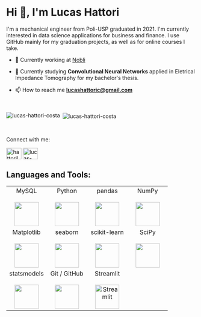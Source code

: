 <h1 align="left">Hi 👋, I'm Lucas Hattori</h1>

I'm a mechanical engineer from Poli-USP graduated in 2021. I'm currently interested in data science applications for business and finance. I use GitHub mainly for my graduation projects, as well as for online courses I take. 

- 💼 Currently working at [Nobli](nobli.com.br)

- 📓 Currently studying **Convolutional Neural Networks** applied in Eletrical Impedance Tomography for my bachelor's thesis.

- 📫 How to reach me **lucashattoric@gmail.com**

<br>

<p><img align="left" src="https://github-readme-stats.vercel.app/api?username=lucas-hattori-costa&show_icons=true&locale=en" alt="lucas-hattori-costa" /></p>
<p>&nbsp;<img align="center" src="https://github-readme-stats.vercel.app/api/top-langs?username=lucas-hattori-costa&show_icons=true&locale=en&layout=compact" alt="lucas-hattori-costa" /></p>

<br>

<h align="left">Connect with me:</h3>
<p align="left">
<a href="https://twitter.com/hattorilucas" target="blank"><img align="center" src="https://raw.githubusercontent.com/rahuldkjain/github-profile-readme-generator/master/src/images/icons/Social/twitter.svg" alt="hattorilucas" height="30" width="40" /></a>
<a href="https://linkedin.com/in/lucas-hattori-costa" target="blank"><img align="center" src="https://raw.githubusercontent.com/rahuldkjain/github-profile-readme-generator/master/src/images/icons/Social/linked-in-alt.svg" alt="lucas-hattori-costa" height="30" width="40" /></a>
</p>

<h2 align="left">Languages and Tools:</h2>

<table>
  <tbody>
    <tr valign="top">
      <td width="25%" align="center">
        <span>MySQL</span><br><br>
        <img height="64px" src="https://cdn.svgporn.com/logos/mysql.svg">
      </td>
      <td width="25%" align="center">
        <span>Python</span><br><br>
        <img height="64px" src="https://cdn.svgporn.com/logos/python.svg">
      </td>
      <td width="25%" align="center">
        <span>pandas</span><br><br>
        <img height="64px" src="https://pandas.pydata.org/static/img/pandas_secondary_white.svg">
      </td>
      <td width="25%" align="center">
        <span>NumPy</span><br><br>
        <img height="64px" src="https://numpy.org/images/logos/numpy.svg">
      </td>
    </tr>
    <tr valign="top">
      <td width="25%" align="center">
        <span>Matplotlib</span><br><br>
        <img height="64px" src="https://matplotlib.org/_images/sphx_glr_logos2_001.png">
      </td>
      <td width="25%" align="center">
        <span>seaborn</span><br><br>
        <img height="64px" src="https://seaborn.pydata.org/_static/logo-wide-lightbg.svg">
      </td>
      <td width="25%" align="center">
        <span>scikit-learn</span><br><br>
        <img height="64px" src="https://scikit-learn.org/stable/_images/scikit-learn-logo-notext.png">
      </td>
      <td width="25%" align="center">
        <span>SciPy</span><br><br>
        <img height="64px" src="https://bids.berkeley.edu/sites/default/files/styles/450x254/public/projects/scipy_logo_450x254.png?itok=kcdZBxrP">
      </td>
    <tr valign="top">
      <td width="25%" align="center">
        <span>statsmodels</span><br><br>
        <img height="64px" src="https://www.statsmodels.org/stable/_images/statsmodels-logo-v2.svg">
      </td>
      <td width="25%" align="center">
        <span>Git / GitHub</span><br><br>
        <img height="64px" src="https://git-scm.com/images/logo@2x.png">
      </td>
      <td width="25%" align="center">
        <span>Streamlit</span><br><br>
        <a href="https://streamlit.io/"><img src="https://streamlit.io/images/brand/streamlit-logo-primary-colormark-lighttext.png" alt="Streamlit" style="height:64px;"></a>
      </td>
    </tr>
  </tbody>
</table>
